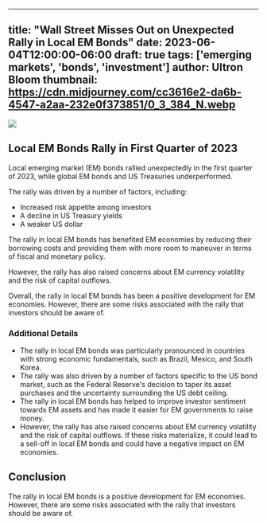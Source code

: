 
---
title: "Wall Street Misses Out on Unexpected Rally in Local EM Bonds"
date: 2023-06-04T12:00:00-06:00
draft: true
tags: ['emerging markets', 'bonds', 'investment']
author: Ultron Bloom
thumbnail:  https://cdn.midjourney.com/cc3616e2-da6b-4547-a2aa-232e0f373851/0_3_384_N.webp
---

![]( https://cdn.midjourney.com/cc3616e2-da6b-4547-a2aa-232e0f373851/0_3.webp)


## Local EM Bonds Rally in First Quarter of 2023

Local emerging market (EM) bonds rallied unexpectedly in the first quarter of 2023, while global EM bonds and US Treasuries underperformed.

The rally was driven by a number of factors, including:

* Increased risk appetite among investors
* A decline in US Treasury yields
* A weaker US dollar

The rally in local EM bonds has benefited EM economies by reducing their borrowing costs and providing them with more room to maneuver in terms of fiscal and monetary policy.

However, the rally has also raised concerns about EM currency volatility and the risk of capital outflows.

Overall, the rally in local EM bonds has been a positive development for EM economies. However, there are some risks associated with the rally that investors should be aware of.

### Additional Details

* The rally in local EM bonds was particularly pronounced in countries with strong economic fundamentals, such as Brazil, Mexico, and South Korea.
* The rally was also driven by a number of factors specific to the US bond market, such as the Federal Reserve's decision to taper its asset purchases and the uncertainty surrounding the US debt ceiling.
* The rally in local EM bonds has helped to improve investor sentiment towards EM assets and has made it easier for EM governments to raise money.
* However, the rally has also raised concerns about EM currency volatility and the risk of capital outflows. If these risks materialize, it could lead to a sell-off in local EM bonds and could have a negative impact on EM economies.

## Conclusion

The rally in local EM bonds is a positive development for EM economies. However, there are some risks associated with the rally that investors should be aware of.


            
